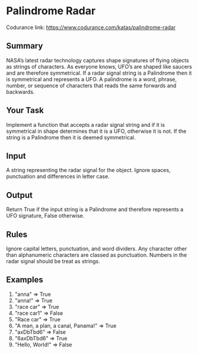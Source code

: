 # Palindrome Radar
Codurance link: https://www.codurance.com/katas/palindrome-radar

## Summary
NASA’s latest radar technology captures shape signatures of flying objects as strings of characters. As everyone knows, UFO’s are shaped like saucers and are therefore symmetrical. If a radar signal string is a Palindrome then it is symmetrical and represents a UFO. A palindrome is a word, phrase, number, or sequence of characters that reads the same forwards and backwards.


## Your Task
Implement a function that accepts a radar signal string and if it is symmetrical in shape determines that it is a UFO, otherwise it is not. If the string is a Palindrome then it is deemed symmetrical.

## Input
A string representing the radar signal for the object. Ignore spaces, punctuation and differences in letter case.

## Output
Return True if the input string is a Palindrome and therefore represents a UFO signature, False otherwise.

## Rules
Ignore capital letters, punctuation, and word dividers. Any character other than alphanumeric characters are classed as punctuation. Numbers in the radar signal should be treat as strings.

## Examples
1. "anna" => True
2. "anna!" => True
3. "race car" => True
4. "race car1" => False
5. "Race car" => True
6. "A man, a plan, a canal, Panama!" => True
7. "axDbTbd6" => False
8. "6axDbTbd6" => True
9. "Hello, World!" => False